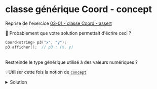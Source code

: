 # classe générique Coord - concept 

Reprise de l'exercice [03-01 - classe Coord - assert](03-01%20-%20classe%20Coord%20-%20assert.md)

🤔 Probablement que votre solution permettait d'écrire ceci ?

~~~cpp
Coord<string> p3("x", "y");
p3.afficher();  // p3 : (x, y)
~~~

<br>
Restreinde le type générique utilisé à des valeurs numériques ?

💡Utiliser cette fois la notion de [`concept`](https://en.cppreference.com/w/cpp/language/constraints)

<details>
<summary>Solution</summary>

~~~cpp
#include <iostream>
#include <type_traits>
#include <vector>
using namespace std;

//------------------------------------------------------------
template <typename T>
concept Arithmetic = std::is_arithmetic<T>::value;

template <Arithmetic T>
class Coord {
public:
   Coord()           : Coord(T(), T()) {};
   Coord(T x, T y)   : x(x), y(y)      {};

   void  setCoord(T x, T y);
   T getX() const { return x; }
   T getY() const { return y; }

   void deplacer(T dx, T dy);
   void afficher() const;

private:
   T x;
   T y;
   T z;
};

//------------------------------------------------------------
int main() {

   cout << "origine  : ";
   const Coord<int> origin;
   origin.afficher();
   cout << endl;

   cout << "p1       : ";
   Coord<int> p1;
   p1.setCoord(1, 2);
   p1.afficher();
   cout << endl;

   cout << "p2       : ";
   Coord<double> p2(3, 4);
   p2.afficher();
   cout << endl;

   cout << "p2->     : ";
   p2.deplacer(1, 1);            // conversion int => double
   cout << "(" << p2.getX() << ", " << p2.getY() << ")";
   cout << endl;

   cout << "p3       : ";
   Coord<string> p3("x", "y");   // ne compile pas
   p3.afficher();
   cout << endl;
}

//------------------------------------------------------------
template <Arithmetic T>
void Coord<T>::setCoord(T x, T y) {
   this->x = x;
   this->y = y;
}

//------------------------------------------------------------
template <Arithmetic T>
void Coord<T>::deplacer(T dx, T dy) {
   this->x += dx;
   this->y += dy;
}

//------------------------------------------------------------
template <Arithmetic T>
void Coord<T>::afficher() const {
   cout << "(" << this->x << ", " << this->y << ")";
}
~~~

</details>
